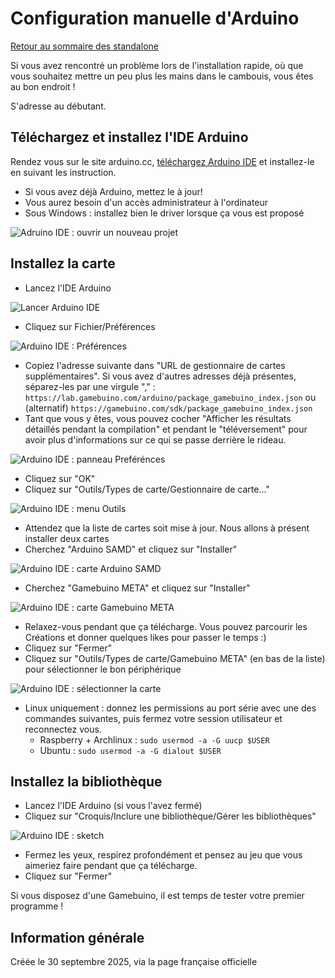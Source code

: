 
# Configuration manuelle d'Arduino

[Retour au sommaire des standalone](README.MD)

Si vous avez rencontré un problème lors de l'installation rapide, où que vous souhaitez mettre un peu plus les mains dans le cambouis, vous êtes au bon endroit !

S'adresse au débutant.

## Téléchargez et installez l'IDE Arduino

Rendez vous sur le site arduino.cc, [téléchargez Arduino IDE](https://www.arduino.cc/en/software/#ide) et installez-le en suivant les instruction.

- Si vous avez déjà Arduino, mettez le à jour!
- Vous aurez besoin d'un accès administrateur à l'ordinateur
- Sous Windows : installez bien le driver lorsque ça vous est proposé

![Adruino IDE : ouvrir un nouveau projet](/assets/img/env/arduino_ide/arduino_ide_open.png)

## Installez la carte

- Lancez l'IDE Arduino

![Lancer Arduino IDE](/assets/img/env/arduino_ide/arduino_ide_launch.gif)

- Cliquez sur Fichier/Préférences

![Arduino IDE : Préférences](/assets/img/env/arduino_ide/arduino_ide_preferences.png)

- Copiez l'adresse suivante dans "URL de gestionnaire de cartes supplémentaires". Si vous avez d'autres adresses déjà présentes, séparez-les par une virgule "," : `https://lab.gamebuino.com/arduino/package_gamebuino_index.json` ou (alternatif) `https://gamebuino.com/sdk/package_gamebuino_index.json`
- Tant que vous y êtes, vous pouvez cocher "Afficher les résultats détaillés pendant la compilation" et pendant le "téléversement" pour avoir plus d'informations sur ce qui se passe derrière le rideau.

![Arduino IDE : panneau Preférénces](/assets/img/env/arduino_ide/arduino_ide_preferences_panel.png)

- Cliquez sur "OK"
- Cliquez sur "Outils/Types de carte/Gestionnaire de carte..."

![Arduino IDE : menu Outils](/assets/img/env/arduino_ide/arduino_ide_tools_menu.png)

- Attendez que la liste de cartes soit mise à jour. Nous allons à présent installer deux cartes
- Cherchez "Arduino SAMD" et cliquez sur "Installer"

![Arduino IDE : carte Arduino SAMD](/assets/img/env/arduino_ide/arduino_ide_board_samd.gif)

- Cherchez "Gamebuino META" et cliquez sur "Installer"

![Arduino IDE : carte Gamebuino META](/assets/img/env/arduino_ide/arduino_ide_meta_board.gif)

- Relaxez-vous pendant que ça télécharge. Vous pouvez parcourir les Créations et donner quelques likes pour passer le temps :)
- Cliquez sur "Fermer"
- Cliquez sur "Outils/Types de carte/Gamebuino META" (en bas de la liste) pour sélectionner le bon périphérique

![Arduino IDE : sélectionner la carte](/assets/img/env/arduino_ide/arduino_ide_select_board.png)


- Linux uniquement : donnez les permissions au port série avec une des commandes suivantes, puis fermez votre session utilisateur et reconnectez vous.
    - Raspberry + Archlinux : `sudo usermod -a -G uucp $USER`
    - Ubuntu : `sudo usermod -a -G dialout $USER`

## Installez la bibliothèque

- Lancez l'IDE Arduino (si vous l'avez fermé)
- Cliquez sur "Croquis/Inclure une bibliothèque/Gérer les bibliothèques"

![Arduino IDE : sketch](/assets/img/env/arduino_ide/arduino_ide_sketch.png)

- Fermez les yeux, respirez profondément et pensez au jeu que vous aimeriez faire pendant que ça télécharge.
- Cliquez sur "Fermer"

Si vous disposez d'une Gamebuino, il est temps de tester votre premier programme !

## Information générale

Créée le 30 septembre 2025, via la page française officielle
